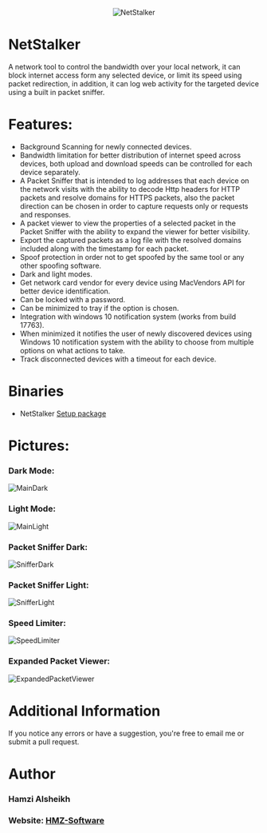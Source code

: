 <p align="center">
  <img align="center" src="https://i.imgur.com/4NdcRHF.png" alt="NetStalker">
</p>


# NetStalker
A network tool to control the bandwidth over your local network, it can block internet access form any selected device, or limit its speed using packet redirection, in addition, it can log web activity for the targeted device using a built in packet sniffer.

# Features:
- Background Scanning for newly connected devices.
- Bandwidth limitation for better distribution of internet speed across devices, both upload and download speeds can be controlled for each device separately.
- A Packet Sniffer that is intended to log addresses that each device on the network visits with the ability to decode Http headers for HTTP packets and resolve domains for HTTPS packets, also the packet direction can be chosen in order to capture requests only or requests and responses.
- A packet viewer to view the properties of a selected packet in the Packet Sniffer with the ability to expand the viewer for better visibility.
- Export the captured packets as a log file with the resolved domains included along with the timestamp for each packet.
- Spoof protection in order not to get spoofed by the same tool or any other spoofing software.
- Dark and light modes.
- Get network card vendor for every device using MacVendors API for better device identification.
- Can be locked with a password.
- Can be minimized to tray if the option is chosen.
- Integration with windows 10 notification system (works from build 17763).
- When minimized it notifies the user of newly discovered devices using Windows 10 notification system with the ability to choose from multiple options on what actions to take.
- Track disconnected devices with a timeout for each device. 

# Binaries

- NetStalker [Setup package](https://github.com/hmz777/NetStalker/releases/download/1.6/NS.exe)

# Pictures:

### Dark Mode:
![MainDark](https://i.imgur.com/CpnUqdC.jpg)

### Light Mode:
![MainLight](https://i.imgur.com/HOQl1kI.jpg)

### Packet Sniffer Dark:
![SnifferDark](https://i.imgur.com/6C5qkRu.jpg)

### Packet Sniffer Light:
![SnifferLight](https://i.imgur.com/RtwLAst.jpg)

### Speed Limiter:
![SpeedLimiter](https://i.imgur.com/bJdjiMX.jpg)

### Expanded Packet Viewer:
![ExpandedPacketViewer](https://i.imgur.com/dzFAQjV.jpg)

# Additional Information

If you notice any errors or have a suggestion, you're free to email me or submit a pull request.

# Author
### Hamzi Alsheikh
### Website: [HMZ-Software](https://www.hmz-software.me)
